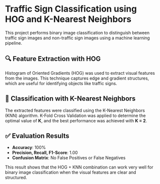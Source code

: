 # Traffic Sign Classification using HOG and K-Nearest Neighbors

This project performs binary image classification to distinguish between traffic sign images and non-traffic sign images using a machine learning pipeline.

## 🔍 Feature Extraction with HOG

Histogram of Oriented Gradients (HOG) was used to extract visual features from the images. This technique captures edge and gradient structures, which are useful for identifying objects like traffic signs.

## 🧠 Classification with K-Nearest Neighbors

The extracted features were classified using the K-Nearest Neighbors (KNN) algorithm. K-Fold Cross Validation was applied to determine the optimal value of **K**, and the best performance was achieved with **K = 2**.

## ✅ Evaluation Results

- **Accuracy**: 100%
- **Precision, Recall, F1-Score**: 1.00
- **Confusion Matrix**: No False Positives or False Negatives

This result shows that the HOG + KNN combination can work very well for binary image classification when the visual features are clear and structured.
